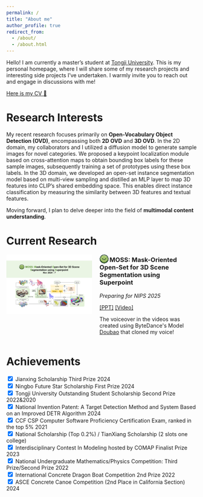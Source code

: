 ```yaml
---
permalink: /
title: "About me"
author_profile: true
redirect_from: 
  - /about/
  - /about.html
---
```


Hello! I am currently a master’s student at [Tongji University](https://en.tongji.edu.cn/p/). This is my personal homepage, where I will share some of my research projects and interesting side projects I’ve undertaken. I warmly invite you to reach out and engage in discussions with me!

<a href="/files/cv.pdf" class="cv-button" target="_blank"> 
  Here is my CV 📄
</a>

Research Interests
======
My recent research focuses primarily on **Open-Vocabulary Object Detection (OVD)**, encompassing both **2D OVD** and **3D OVD**. In the 2D domain, my collaborators and I utilized a diffusion model to generate sample images for novel categories. We proposed a keypoint localization module based on cross-attention maps to obtain bounding box labels for these sample images, subsequently training a set of prototypes using these box labels. In the 3D domain, we developed an open-set instance segmentation model based on multi-view sampling and distilled an MLP layer to map 3D features into CLIP’s shared embedding space. This enables direct instance classification by measuring the similarity between 3D features and textual features.

Moving forward, I plan to delve deeper into the field of **multimodal content understanding**.

Current Research
======
<div style="display: flex; align-items: flex-start; margin-bottom: 20px;">
   <div style="flex: 0 0 45%; margin-right: 20px;">
       <div class="image-hover-container">
           <!-- <img src="../images/MOSS_Homepage.png" style="width: 100%; height: auto;"/> -->
          <a href="https://youtu.be/bWvvBuXxSN4?feature=shared" target="_blank">
              <img src="../images/MOSS_Homepage.png" alt="MOSS Homepage" style="width: 100%; height: auto;"/>
          </a>
       </div>
   </div>
   <div style="flex: 0 0 50%;">
       <h3 style="margin-top: 0;"><img src="..\images\favicon-192x192.png" style="height: 1.5em; width: 1.5em; vertical-align: -0.3em; margin-right: 2px;">MOSS: Mask-Oriented Open-Set for 3D Scene Segmentation using Superpoint</h3>
       <p><em>Preparing for NIPS 2025</em></p>
       <p>
           <a href="../files/MOSS_v3.pdf">[PPT]</a>
           <a href="https://youtu.be/lukFo59tY5o">[Video]</a>
       </p>
       <p>
           The voiceover in the videos was created using ByteDance's Model <a href="https://www.doubao.com/">Doubao</a> that cloned my voice!
       </p>
   </div>
</div>

Achievements
======
<div class="achievements" style="text-align: left;">
  <div class="achievement-item">
    <div class="custom-checkbox">
      <input type="checkbox" id="achievement1" checked>
      <label for="achievement1">Jianxing Scholarship Third Prize 2024</label>
    </div>
  </div>
  <div class="achievement-item">
    <div class="custom-checkbox">
      <input type="checkbox" id="achievement2" checked>
      <label for="achievement2">Ningbo Future Star Scholarship First Prize 2024</label>
    </div>
  </div>
  <div class="achievement-item">
    <div class="custom-checkbox">
      <input type="checkbox" id="achievement3" checked>
      <label for="achievement3">Tongji University Outstanding Student Scholarship Second Prize 2022&2020</label>
    </div>
  </div>
  <div class="achievement-item">
    <div class="custom-checkbox">
      <input type="checkbox" id="achievement4" checked>
      <label for="achievement4">National Invention Patent: A Target Detection Method and System Based on an Improved DETR Algorithm 2024</label>
    </div>
  </div>
  <div class="achievement-item">
    <div class="custom-checkbox">
      <input type="checkbox" id="achievement5" checked>
      <label for="achievement5">CCF CSP Computer Software Proficiency Certification Exam, ranked in the top 5% 2021</label>
    </div>
  </div>
</div>


<div class="achievements" style="text-align: left;">
  <div class="achievement-item">
    <div class="custom-checkbox">
      <input type="checkbox" id="achievement1" checked>
      <label for="achievement1">National Scholarship (Top 0.2%) / TianXiang Scholarship (2 slots one college)</label>
    </div>
  </div>
  <div class="achievement-item">
    <div class="custom-checkbox">
      <input type="checkbox" id="achievement2" checked>
      <label for="achievement2">Interdisciplinary Contest In Modeling hosted by COMAP Finalist Prize 2023</label>
    </div>
  </div>
  <div class="achievement-item">
    <div class="custom-checkbox">
      <input type="checkbox" id="achievement3" checked>
      <label for="achievement3">National Undergraduate Mathematics/Physics Competition: Third Prize/Second Prize 2022</label>
    </div>
  </div>
  <div class="achievement-item">
    <div class="custom-checkbox">
      <input type="checkbox" id="achievement4" checked>
      <label for="achievement4">International Concrete Dragon Boat Competition 2nd Prize 2022</label>
    </div>
  </div>
  <div class="achievement-item">
    <div class="custom-checkbox">
      <input type="checkbox" id="achievement5" checked>
      <label for="achievement5">ASCE Concrete Canoe Competition (2nd Place in California Section) 2024</label>
    </div>
  </div>
</div>
